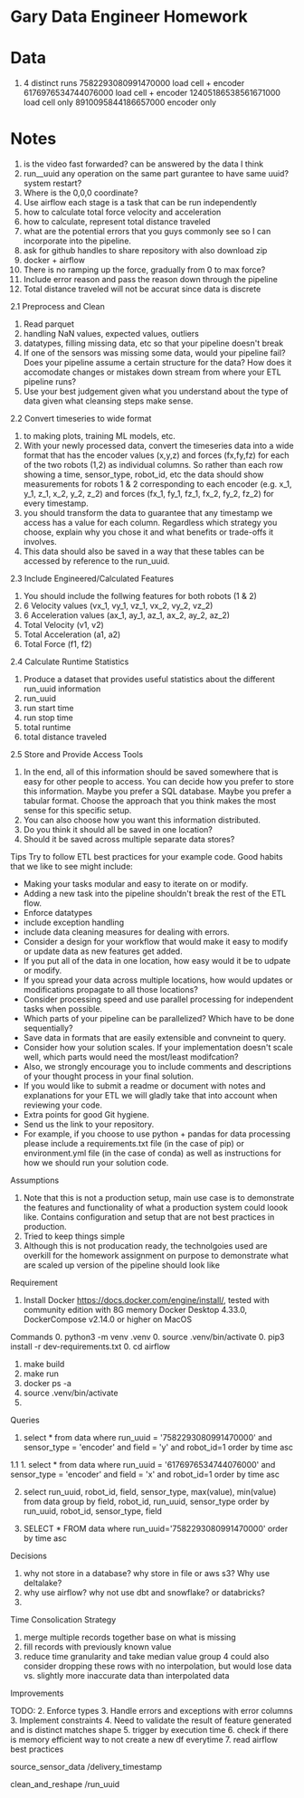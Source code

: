 # Gary Data Engineer Homework


# Data
1. 4 distinct runs 
    7582293080991470000 load cell + encoder
    6176976534744076000 load cell + encoder
    12405186538561671000 load cell only
    8910095844186657000  encoder only


# Notes
1. is the video fast forwarded? can be answered by the data I think
2. run__uuid any operation on the same part gurantee to have same uuid? system restart?
3. Where is the 0,0,0 coordinate?
4. Use airflow each stage is a task that can be run independently
5. how to calculate total force velocity and acceleration
6. how to calculate, represent total distance traveled
7. what are the potential errors that you guys commonly see so I can incorporate into the pipeline.
8. ask for github handles to share repository with also download zip
9. docker + airflow
10. There is no ramping up the force, gradually from 0 to max force?
11. Include error reason and pass the reason down through the pipeline
12. Total distance traveled will not be accurat since data is discrete

2.1 Preprocess and Clean
1. Read parquet
2. handling NaN values, expected values, outliers
3. datatypes, filling missing data, etc so that your pipeline doesn't break
4.  If one of the sensors was missing some data, would your pipeline fail? Does your pipeline assume a certain structure for the data? How does it accomodate changes or mistakes down stream from where your ETL pipeline runs? 
5. Use your best judgement given what you understand about the type of data given what cleansing steps make sense.


2.2 Convert timeseries to wide format
1. to making plots, training ML models, etc.
2. With your newly processed data, convert the timeseries data into a wide format that has the encoder values (x,y,z) and forces (fx,fy,fz) for each of the two robots (1,2) as individual columns. So rather than each row showing a time, sensor_type, robot_id, etc the data should show measurements for robots 1 & 2 corresponding to each encoder (e.g. x_1, y_1, z_1, x_2, y_2, z_2) and forces (fx_1, fy_1, fz_1, fx_2, fy_2, fz_2) for every timestamp.
3. you should transform the data to guarantee that any timestamp we access has a value for each column. Regardless which strategy you choose, explain why you chose it and what benefits or trade-offs it involves.
4. This data should also be saved in a way that these tables can be accessed by reference to the run_uuid.


2.3 Include Engineered/Calculated Features
1. You should include the follwing features for both robots (1 & 2)
2. 6 Velocity values (vx_1, vy_1, vz_1, vx_2, vy_2, vz_2)
3. 6 Acceleration values (ax_1, ay_1, az_1, ax_2, ay_2, az_2)
4. Total Velocity (v1, v2)
5. Total Acceleration (a1, a2)
6. Total Force (f1, f2)


2.4 Calculate Runtime Statistics
1. Produce a dataset that provides useful statistics about the different run_uuid information
2. run_uuid
3. run start time
4. run stop time
5. total runtime
6. total distance traveled


2.5 Store and Provide Access Tools
1. In the end, all of this information should be saved somewhere that is easy for other people to access. You can decide how you prefer to store this information. Maybe you prefer a SQL database. Maybe you prefer a tabular format. Choose the approach that you think makes the most sense for this specific setup. 
2. You can also choose how you want this information distributed. 
3. Do you think it should all be saved in one location?
4. Should it be saved across multiple separate data stores?


Tips
Try to follow ETL best practices for your example code. Good habits that we like to see might include:
- Making your tasks modular and easy to iterate on or modify. 
- Adding a new task into the pipeline shouldn't break the rest of the ETL flow.
- Enforce datatypes
- include exception handling
- include data cleaning measures for dealing with errors.
- Consider a design for your workflow that would make it easy to modify or update data as new features get added. 
- If you put all of the data in one location, how easy would it be to udpate or modify.
- If you spread your data across multiple locations, how would updates or modifications propagate to all those locations? 
- Consider processing speed and use parallel processing for independent tasks when possible. 
- Which parts of your pipeline can be parallelized? Which have to be done sequentially?
- Save data in formats that are easily extensible and convneint to query.
- Consider how your solution scales. If your implementation doesn't scale well, which parts would need the most/least modifcation? 
- Also, we strongly encourage you to include comments and descriptions of your thought process in your final solution.
- If you would like to submit a readme or document with notes and explanations for your ETL we will gladly take that into account when reviewing your code.
- Extra points for good Git hygiene.
- Send us the link to your repository.
- For example, if you choose to use python + pandas for data processing please include a requirements.txt file (in the case of pip) or environment.yml file (in the case of conda) as well as instructions for how we should run your solution code.


Assumptions
1. Note that this is not a production setup, main use case is to demonstrate the features and functionality of what a production system could loook like. Contains configuration and setup that are not best practices in production.
2. Tried to keep things simple
3. Although this is not producation ready, the technolgoies used are overkill for the homework assignment on purpose to demonstrate what are scaled up version of the pipeline should look like


Requirement
1. Install Docker https://docs.docker.com/engine/install/, tested with community edition with 8G memory Docker Desktop 4.33.0, DockerCompose v2.14.0 or higher on MacOS

Commands
0. python3 -m venv .venv
0. source .venv/bin/activate
0. pip3 install -r dev-requirements.txt
0. cd airflow
1. make build
2. make run
3. docker ps -a
4. source .venv/bin/activate
5. 



Queries
1. select * from data where run_uuid = '7582293080991470000' and sensor_type = 'encoder' and field = 'y' and robot_id=1 order by time asc

1.1 1. select * from data where run_uuid = '6176976534744076000' and sensor_type = 'encoder' and field = 'x' and robot_id=1 order by time asc

2. select run_uuid, robot_id, field, sensor_type, max(value), min(value) from data group by field, robot_id, run_uuid, sensor_type order by run_uuid, robot_id, sensor_type, field

3. SELECT * FROM data where run_uuid='7582293080991470000' order by time asc 



Decisions
1. why not store in a database? why store in file or aws s3? Why use deltalake?
2. why use airflow? why not use dbt and snowflake? or databricks?
3. 


Time Consolication Strategy
1. merge multiple records together base on what is missing
2. fill records with previously known value 
3. reduce time granularity and take median value group
4 could also consider dropping these rows with no interpolation, but would lose data vs. slightly more inaccurate data than interpolated data



Improvements


TODO:
2. Enforce types
3. Handle errors and exceptions with error columns
3. Implement constraints
4. Need to validate the result of feature generated and is distinct matches shape
5. trigger by execution time
6. check if there is memory efficient way to not create a new df everytime
7. read airflow best practices



source_sensor_data
/delivery_timestamp

clean_and_reshape
/run_uuid
